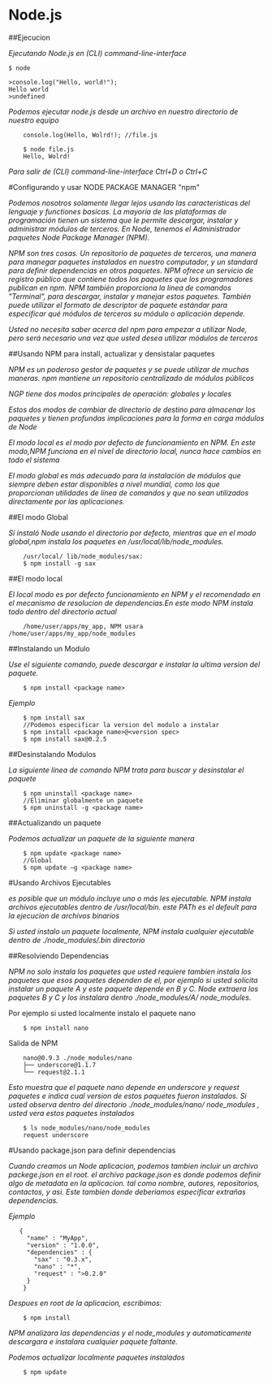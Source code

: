 # Node.js

##Ejecucion

*Ejecutando Node.js en (CLI) command-line-interface*

    $ node
    
    >console.log("Hello, world!");
    Hello world
    >undefined
    
*Podemos ejecutar node.js desde un archivo en nuestro directorio de nuestro equipo*

        console.log(Hello, Wolrd!); //file.js
        
        $ node file.js
        Hello, Wolrd!
        
*Para salir de (CLI) command-line-interface Ctrl+D o Ctrl+C*

#Configurando y usar NODE PACKAGE MANAGER "npm"

*Podemos nosotros solamente llegar lejos usando las caracteristicas del lenguaje y functiones basicas. La mayoría de las plataformas de programación tienen un sistema que le permite descargar, instalar y administrar módulos de terceros. En Node, tenemos el Administrador paquetes Node Package Manager (NPM).*

*NPM son tres cosas. Un repositorio de paquetes de terceros, una manera para manegar paquetes instalados en nuestro computador, y un standard para definir dependencias en otros paquetes. NPM ofrece un servicio de registro público que contiene todos los paquetes que los programadores publican en npm. NPM también proporciona la linea de comandos "Terminal", para descargar, instalar y manejar estos paquetes. También puede utilizar el formato de descriptor de paquete estándar para especificar qué módulos de terceros su módulo o aplicación depende.*

*Usted no necesita saber acerca del npm para empezar a utilizar Node, pero será necesario una vez que usted desea utilizar módulos de terceros*

##Usando NPM para install, actualizar y densistalar paquetes

*NPM es un poderoso gestor de paquetes y se puede utilizar de muchas maneras. npm mantiene un repositorio centralizado de módulos públicos*

*NGP tiene dos modos principales de operación: globales y locales*

*Estos dos modos de cambiar de directorio de destino para almacenar los paquetes y tienen profundas implicaciones para la forma en carga módulos de Node*

*El modo local es el modo por defecto de funcionamiento en NPM. En este modo,NPM funciona en el nivel de directorio local, nunca hace cambios en todo el sistema*

*El modo global es más adecuado para la instalación de módulos que siempre deben estar disponibles a nivel mundial, como los que proporcionan utilidades de línea de comandos y que no sean utilizados directamente por las aplicaciones.*

##El modo Global

*Si instaló Node usando el directorio por defecto, mientras que en el modo global,npm instala los paquetes en /usr/local/lib/node_modules.*

        /usr/local/ lib/node_modules/sax:
        $ npm install -g sax
        
##El modo local 

*El local modo es por defecto  funcionamiento en NPM y el recomendado en el mecanismo de resolucion de dependencias.En este modo NPM instala todo dentro del directorio actual*

        /home/user/apps/my_app, NPM usara /home/user/apps/my_app/node_modules
        
##Instalando un Modulo

*Use el siguiente comando, puede descargar e instalar la ultima version del paquete.*

        $ npm install <package name>

*Ejemplo*

        $ npm install sax
        //Podemos especificar la version del modulo a instalar
        $ npm install <package name>@<version spec>
        $ npm install sax@0.2.5
        
##Desinstalando Modulos

*La siguiente linea de comando NPM  trata para buscar y desinstalar el paquete*

        $ npm uninstall <package name>
        //Eliminar globalmente un paquete
        $ npm uninstall -g <package name>

##Actualizando un paquete

*Podemos actualizar un paquete de la siguiente manera*

        $ npm update <package name>
        //Global
        $ npm update –g <package name>

#Usando Archivos Ejecutables

*es posible que un módulo incluye uno o más les ejecutable. NPM instala archivos ejecutables dentro de /usr/local/bin. este PATh es el defeult para la ejecucion de archivos binarios*

*Si usted instalo un paquete localmente, NPM instala cualquier ejecutable dentro de ./node_modules/.bin directorio*

##Resolviendo Dependencias

*NPM no solo instala los paquetes que usted requiere tambien instala los paquetes que esos paquetes dependen de el, por ejemplo si usted solicita instalar un paquete A y este paquete depende en B y C. Node extraera los paquetes B y C y los instalara dentro
./node_modules/A/ node_modules.*

Por ejemplo si usted localmente instalo el paquete nano

        $ npm install nano
        
Salida de NPM

        nano@0.9.3 ./node_modules/nano
        ├── underscore@1.1.7
        └── request@2.1.1
        
*Esto muestra que el paquete nano depende  en underscore y request paquetes e indica cual version de estos paquetes fueron instalados. Si usted observa dentro del directorio ./node_modules/nano/ node_modules , usted vera estos paquetes instalados*

        $ ls node_modules/nano/node_modules 
        request underscore
        
#Usando package.json para definir dependencias

*Cuando creamos un Node aplicacion, podemos tambien incluir un archivo packege.json en el root. el archivo package.json es donde podemos definir algo de metadata en la aplicacion. tal como nombre, autores, repositorios, contactos, y asi. Este tambien donde deberiamos especificar extrañas dependencias.*

*Ejemplo*

        
       {
         "name" : "MyApp",
         "version" : "1.0.0",
         "dependencies" : {
           "sax" : "0.3.x",
           "nano" : "*",
           "request" : ">0.2.0"
         }
        }
        
*Despues en root de la aplicacion, escribimos:*

        $ npm install
        
*NPM analizara las dependencias y el node_modules y automaticamente descargara e instalara cualquier paquete faltante.*

*Podemos actualizar localmente paquetes instalados*

        $ npm update


